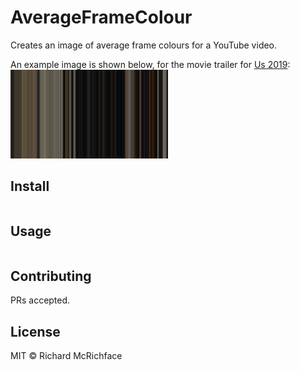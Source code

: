 # AverageFrameColour
Creates an image of average frame colours for a YouTube video. 

An example image is shown below, for the movie trailer for [Us 2019](https://www.youtube.com/watch?v=hNCmb-4oXJA): 
<img src="docs\assets\images\us_trailer.png" alt="Simply Easy Learning" width="50%">

## Install

```
```

## Usage

```
```

## Contributing

PRs accepted.

## License

MIT © Richard McRichface